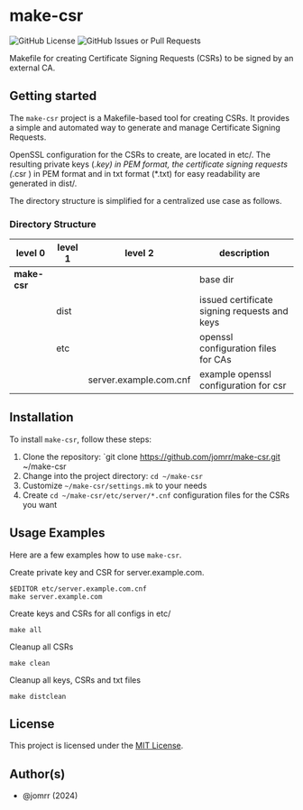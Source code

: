 # make-csr

![GitHub License](https://img.shields.io/github/license/jomrr/make-csr?style=for-the-badge&color=blue&link=https%3A%2F%2Fgithub.com%2Fjomrr%2Fmake-csr%2Fblob%2Fmain%2FLICENSE) ![GitHub Issues or Pull Requests](https://img.shields.io/github/issues/jomrr/make-csr?style=for-the-badge&color=blue&link=https%3A%2F%2Fgithub.com%2Fjomrr%2Fmake-csr%2Fissues)

Makefile for creating Certificate Signing Requests (CSRs) to be signed by an external CA.

## Getting started

The `make-csr` project is a Makefile-based tool for creating CSRs.
It provides a simple and automated way to generate and manage Certificate Signing Requests.

OpenSSL configuration for the CSRs to create, are located in etc/.
The resulting private keys (*.key) in PEM format, 
the certificate signing requests (*.csr ) in PEM format and in txt format (*.txt)
for easy readability are generated in dist/.

The directory structure is simplified for a centralized use case as follows.

### Directory Structure

| level 0 | level 1 | level 2 | description |
| ------- | ------- | ------- | ----------- |
| **make-csr** | | | base dir |
| | dist  | | issued certificate signing requests and keys |
| | etc | | openssl configuration files for CAs |
| | | server.example.com.cnf | example openssl configuration for csr  |

## Installation

To install `make-csr`, follow these steps:

1. Clone the repository: `git clone https://github.com/jomrr/make-csr.git ~/make-csr
2. Change into the project directory: `cd ~/make-csr`
3. Customize `~/make-csr/settings.mk` to your needs
4. Create `cd ~/make-csr/etc/server/*.cnf` configuration files for the CSRs you want

## Usage Examples

Here are a few examples how to use `make-csr`.

Create private key and CSR for server.example.com.
```shell
$EDITOR etc/server.example.com.cnf
make server.example.com
```

Create keys and CSRs for all configs in etc/
```shell
make all
```

Cleanup all CSRs
```shell
make clean
```

Cleanup all keys, CSRs and txt files
```shell
make distclean
```

## License

This project is licensed under the [MIT License](https://github.com/jomrr/make-csr/blob/main/LICENSE).

## Author(s)

- @jomrr (2024)

